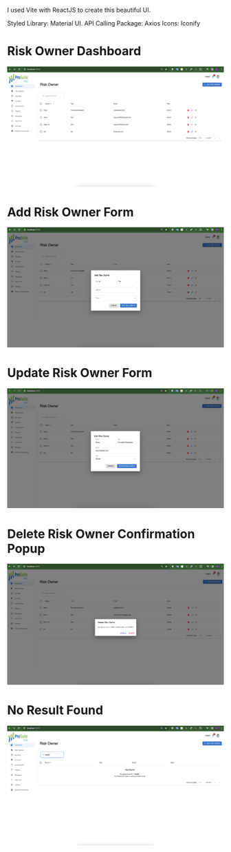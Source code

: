 I used Vite with ReactJS to create this beautiful UI.

Styled Library:  Material UI.
API Calling Package: Axios
Icons: Iconify


<h1> Risk Owner Dashboard </h1>

<img src="/public/preview/dashboard.png" />

<h1> Add Risk Owner Form </h1>

<img src="/public/preview/add-risk-owner.png" />

<h1> Update Risk Owner Form </h1>

<img src="/public/preview/update-risk-owner.png" />

<h1> Delete Risk Owner Confirmation Popup </h1>

<img src="/public/preview/delete-risk-owner.png" />

<h1> No Result Found </h1>

<img src="/public/preview/no-result-found.png" />

